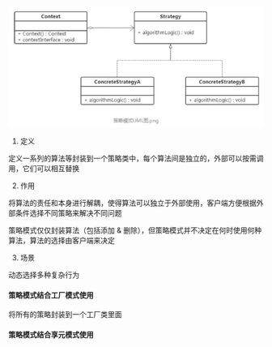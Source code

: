 

![](https://github.com/fumeidonga/markdownPic/blob/master/designmodel/strategy.jpg?raw=true)

1. 定义

定义一系列的算法等封装到一个策略类中，每个算法间是独立的，外部可以按需调用，它们可以相互替换

2. 作用

将算法的责任和本身进行解耦，使得算法可以独立于外部使用，客户端方便根据外部条件选择不同策略来解决不同问题

策略模式仅仅封装算法（包括添加 & 删除），但策略模式并不决定在何时使用何种算法，算法的选择由客户端来决定

3. 场景

动态选择多种复杂行为


#### 策略模式结合工厂模式使用

将所有的策略封装到一个工厂类里面


#### 策略模式结合享元模式使用




